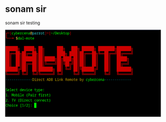 # sonam sir

sonam sir testing


![tester](https://raw.githubusercontent.com/cybercena/DAL-MOTE/refs/heads/main/image.png)
